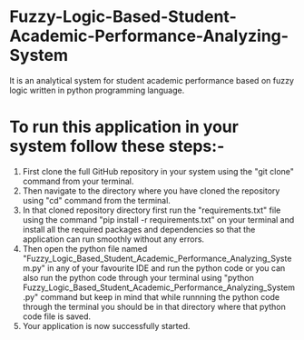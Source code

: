 # Fuzzy-Logic-Based-Student-Academic-Performance-Analyzing-System
It is an analytical system for student academic performance based on fuzzy logic written in python programming language.

# To run this application in your system follow these steps:-

1. First clone the full GitHub repository in your system using the "git clone" command from your terminal.
2. Then navigate to the directory where you have cloned the repository using "cd" command from the terminal.
3.  In that cloned repository directory first run the "requirements.txt" file using the command "pip install -r requirements.txt" on your terminal and install all the required packages and dependencies so that the application can run smoothly without any errors.
4. Then open the python file named "Fuzzy_Logic_Based_Student_Academic_Performance_Analyzing_System.py" in any of your favourite IDE and run the python code or you can also run the python code through your terminal using "python Fuzzy_Logic_Based_Student_Academic_Performance_Analyzing_System.py" command but keep in mind that while runnning the python code through the terminal you should be in that directory where that python code file is saved.
5. Your application is now successfully started.
